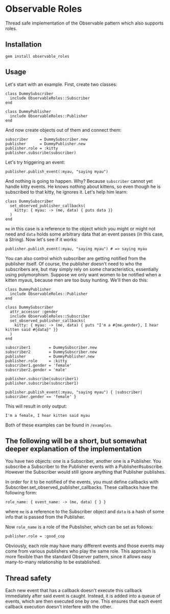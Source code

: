 Observable Roles
===============================================================================
Thread safe implementation of the Observable pattern which also supports roles.


## Installation

    gem install observable_roles


## Usage

Let's start with an example. First, create two classes:

    class DummySubscriber
      include ObservableRoles::Subscriber
    end

    class DummyPublisher
      include ObservableRoles::Publisher
    end

And now create objects out of them and connect them:

    subscriber     = DummySubscriber.new
    publisher      = DummyPublisher.new
    publisher.role = :kitty
    publisher.subscribe(subscriber)

Let's try triggering an event:

    publisher.publish_event(:myau, "saying myau")

And nothing is going to happen. Why? Because `subscriber` cannot yet handle kitty events.
He knows nothing about kittens, so even though he is subscribed to that kitty, he ignores it.
Let's help him learn:

    class DummySubscriber
      set_observed_publisher_callbacks(
        kitty: { myau: -> (me, data) { puts data }}
      )
    end

`me` in this case is a reference to the object which you might or might not need and `data`
holds some arbitrary data that an event passes (in this case, a String). Now let's see if it works:

    publisher.publish_event(:myau, "saying myau") # => saying myau 

You can also control which subscriber are getting notified from the publisher itself. Of course,
the publisher doesn't need to who the subscribers are, but may simply rely on some characteristics,
essentially using polymorphism. Suppose we only want women to be notified when a kitten myaus, because
men are too busy hunting. We'll then do this:


    class DummyPublisher
      include ObservableRoles::Publisher
    end

    class DummySubscriber
      attr_accessor :gender
      include ObservableRoles::Subscriber
      set_observed_publisher_callbacks(
        kitty: { myau: -> (me, data) { puts "I'm a #{me.gender}, I hear kitten said #{data}" }}
      )
    end

    subscriber1        = DummySubscriber.new
    subscriber2        = DummySubscriber.new
    publisher          = DummyPublisher.new
    publisher.role     = :kitty
    subscriber1.gender = 'female'
    subscriber2.gender = 'male'

    publisher.subscribe(subscriber1)
    publisher.subscribe(subscriber1)

    publisher.publish_event(:myau, "saying myau") { |subscriber| subscriber.gender == 'female' }

This will result in only output:

    I'm a female, I hear kitten said myau


Both of these examples can be found in `/examples`.

## The following will be a short, but somewhat deeper explanation of the implementation

You have two objects: one is a Subscriber, another one is a Publisher.
You subscribe a Subscriber to the Publisher events with a Publisher#subscribe.
However the Subscriber would still ignore anything that Publisher publishes.

In order for it to be notified of the events, you must define callbacks with
Subscriber.set_observed_publisher_callbacks. These callbacks have the following form:

    role_name: { event_name: -> (me, data) { } }

where `me` is a reference to the Subscriber object and `data` is a hash of some info
that is passed from the Publisher.

Now `role_name` is a role of the Pubslisher, which can be set as follows:

    publisher.role = :good_cop

Obviously, each role may have many different events and those events may come from various
publishers who play the same role. This approach is more flexible than the standard Observer pattern,
since it allows easy many-to-many relationship to be established.

## Thread safety

Each new event that has a callback doesn't execute this callback immediately after said event is caught.
Instead, it is added into a queue of events, which are then executed one by one. This ensures that each event callback execution doesn't interfere with the other.
